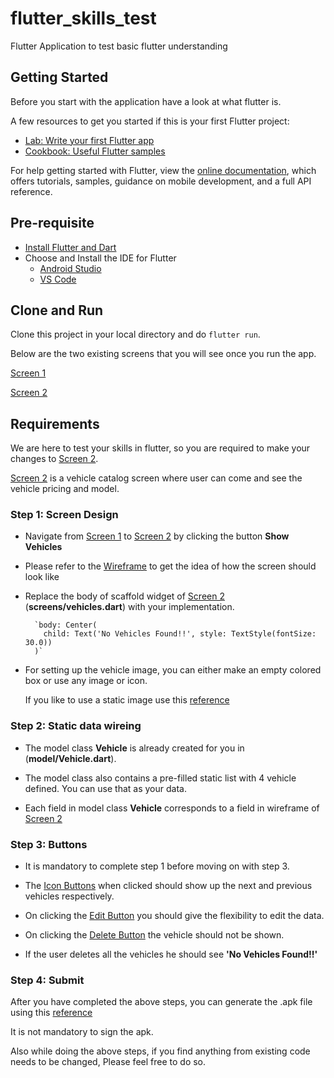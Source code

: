 # flutter_skills_test

Flutter Application to test basic flutter understanding

## Getting Started

Before you start with the application have a look at what flutter is.

A few resources to get you started if this is your first Flutter project:

- [Lab: Write your first Flutter app](https://flutter.dev/docs/get-started/codelab)
- [Cookbook: Useful Flutter samples](https://flutter.dev/docs/cookbook)

For help getting started with Flutter, view the
[online documentation](https://flutter.dev/docs), which offers tutorials,
samples, guidance on mobile development, and a full API reference.

## Pre-requisite
 
- [Install Flutter and Dart](https://flutter.dev/docs/get-started/install) 
- Choose and Install the IDE for Flutter
    - [Android Studio](https://flutter.dev/docs/get-started/editor?tab=androidstudio)
    - [VS Code](https://flutter.dev/docs/get-started/editor?tab=vscode)

## Clone and Run

Clone this project in your local directory and do `flutter run`.

Below are the two existing screens that you will see once you run the app.

[Screen 1](https://ibb.co/PMvW3n5)

[Screen 2](https://ibb.co/hKNZJMf)

## Requirements

We are here to test your skills in flutter, so you are required to make your changes to [Screen 2](https://ibb.co/hKNZJMf).

[Screen 2](https://ibb.co/hKNZJMf) is a vehicle catalog screen where user can come and see the vehicle pricing and model.

### Step 1: Screen Design

- Navigate from [Screen 1](https://ibb.co/PMvW3n5) to  [Screen 2](https://ibb.co/hKNZJMf) by clicking the button **Show Vehicles**

- Please refer to the [Wireframe](https://ibb.co/2y7SZDQ) to get the idea of how the screen should look like

- Replace the body of scaffold widget of [Screen 2](https://ibb.co/hKNZJMf) (**screens/vehicles.dart**) with your implementation.

        `body: Center(
          child: Text('No Vehicles Found!!', style: TextStyle(fontSize: 30.0))
        )`

- For setting up the vehicle image, you can either make an empty colored box or use any image or icon.

    If you like to use a static image use this [reference](https://flutter.dev/docs/development/ui/assets-and-images)

### Step 2: Static data wireing

- The model class **Vehicle** is already created for you in (**model/Vehicle.dart**).

- The model class also contains a pre-filled static list with 4 vehicle defined. You can use that as your data.

- Each field in model class **Vehicle** corresponds to a field in wireframe of [Screen 2](https://ibb.co/2y7SZDQ)

### Step 3: Buttons

- It is mandatory to complete step 1 before moving on with step 3.

- The [Icon Buttons](https://ibb.co/gwwVm5M) when clicked should show up the next and previous vehicles respectively.

- On clicking the [Edit Button](https://ibb.co/MGD8SYr) you should give the flexibility to edit the data.

- On clicking the [Delete Button](https://ibb.co/MNmMNf1) the vehicle should not be shown.

- If the user deletes all the vehicles he should see **'No Vehicles Found!!'**

### Step 4: Submit

After you have completed the above steps, you can generate the .apk file using this [reference](https://flutter.dev/docs/deployment/android)

It is not mandatory to sign the apk.

Also while doing the above steps, if you find anything from existing code needs to be changed, Please feel free to do so.
